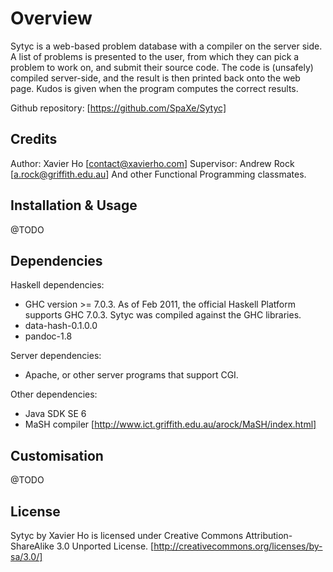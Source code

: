 Overview
========
Sytyc is a web-based problem database with a compiler on the server side.
A list of problems is presented to the user, from which they can pick a
problem to work on, and submit their source code. The code is (unsafely)
compiled server-side, and the result is then printed back onto the web
page. Kudos is given when the program computes the correct results.

Github repository: [https://github.com/SpaXe/Sytyc]

Credits
-------
Author: Xavier Ho [contact@xavierho.com]
Supervisor: Andrew Rock [a.rock@griffith.edu.au]
And other Functional Programming classmates.

Installation & Usage
--------------------
@TODO

Dependencies
------------
Haskell dependencies:
*   GHC version >= 7.0.3. As of Feb 2011, the official Haskell Platform 
supports GHC 7.0.3. Sytyc was compiled against the GHC libraries.
*   data-hash-0.1.0.0
*   pandoc-1.8

Server dependencies:
*   Apache, or other server programs that support CGI.

Other dependencies:
*   Java SDK SE 6
*   MaSH compiler [http://www.ict.griffith.edu.au/arock/MaSH/index.html]

Customisation
-------------
@TODO

License
-------
Sytyc by Xavier Ho is licensed under
Creative Commons Attribution-ShareAlike 3.0 Unported License.
[http://creativecommons.org/licenses/by-sa/3.0/]